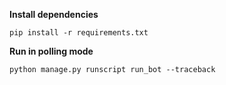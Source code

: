 **Install dependencies**

`pip install -r requirements.txt`

**Run in polling mode**

`python manage.py runscript run_bot --traceback`